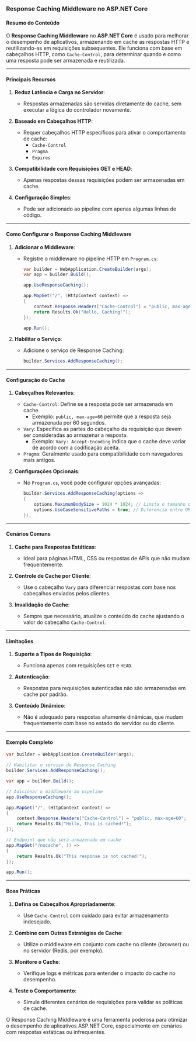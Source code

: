 ### Response Caching Middleware no ASP.NET Core

#### Resumo do Conteúdo

O **Response Caching Middleware** no **ASP.NET Core** é usado para melhorar o desempenho de aplicativos, armazenando em cache as respostas HTTP e reutilizando-as em requisições subsequentes. Ele funciona com base em cabeçalhos HTTP, como `Cache-Control`, para determinar quando e como uma resposta pode ser armazenada e reutilizada.

---

#### Principais Recursos

1. **Reduz Latência e Carga no Servidor**:
   - Respostas armazenadas são servidas diretamente do cache, sem executar a lógica do controlador novamente.

2. **Baseado em Cabeçalhos HTTP**:
   - Requer cabeçalhos HTTP específicos para ativar o comportamento de cache:
     - `Cache-Control`
     - `Pragma`
     - `Expires`

3. **Compatibilidade com Requisições GET e HEAD**:
   - Apenas respostas dessas requisições podem ser armazenadas em cache.

4. **Configuração Simples**:
   - Pode ser adicionado ao pipeline com apenas algumas linhas de código.

---

#### Como Configurar o Response Caching Middleware

1. **Adicionar o Middleware**:
   - Registre o middleware no pipeline HTTP em `Program.cs`:
     ```csharp
     var builder = WebApplication.CreateBuilder(args);
     var app = builder.Build();

     app.UseResponseCaching();

     app.MapGet("/", (HttpContext context) =>
     {
         context.Response.Headers["Cache-Control"] = "public, max-age=60";
         return Results.Ok("Hello, Caching!");
     });

     app.Run();
     ```

2. **Habilitar o Serviço**:
   - Adicione o serviço de Response Caching:
     ```csharp
     builder.Services.AddResponseCaching();
     ```

---

#### Configuração do Cache

1. **Cabeçalhos Relevantes**:
   - `Cache-Control`: Define se a resposta pode ser armazenada em cache.
     - Exemplo: `public, max-age=60` permite que a resposta seja armazenada por 60 segundos.
   - `Vary`: Especifica as partes do cabeçalho da requisição que devem ser consideradas ao armazenar a resposta.
     - Exemplo: `Vary: Accept-Encoding` indica que o cache deve variar de acordo com a codificação aceita.
   - `Pragma`: Geralmente usado para compatibilidade com navegadores mais antigos.

2. **Configurações Opcionais**:
   - No `Program.cs`, você pode configurar opções avançadas:
     ```csharp
     builder.Services.AddResponseCaching(options =>
     {
         options.MaximumBodySize = 1024 * 1024; // Limita o tamanho das respostas armazenadas
         options.UseCaseSensitivePaths = true; // Diferencia entre URLs maiúsculas e minúsculas
     });
     ```

---

#### Cenários Comuns

1. **Cache para Respostas Estáticas**:
   - Ideal para páginas HTML, CSS ou respostas de APIs que não mudam frequentemente.

2. **Controle de Cache por Cliente**:
   - Use o cabeçalho `Vary` para diferenciar respostas com base nos cabeçalhos enviados pelos clientes.

3. **Invalidação do Cache**:
   - Sempre que necessário, atualize o conteúdo do cache ajustando o valor do cabeçalho `Cache-Control`.

---

#### Limitações

1. **Suporte a Tipos de Requisição**:
   - Funciona apenas com requisições `GET` e `HEAD`.

2. **Autenticação**:
   - Respostas para requisições autenticadas não são armazenadas em cache por padrão.

3. **Conteúdo Dinâmico**:
   - Não é adequado para respostas altamente dinâmicas, que mudam frequentemente com base no estado do servidor ou do cliente.

---

#### Exemplo Completo

```csharp
var builder = WebApplication.CreateBuilder(args);

// Habilitar o serviço de Response Caching
builder.Services.AddResponseCaching();

var app = builder.Build();

// Adicionar o middleware ao pipeline
app.UseResponseCaching();

app.MapGet("/", (HttpContext context) =>
{
    context.Response.Headers["Cache-Control"] = "public, max-age=60";
    return Results.Ok("Hello, this is cached!");
});

// Endpoint que não será armazenado em cache
app.MapGet("/nocache", () =>
{
    return Results.Ok("This response is not cached!");
});

app.Run();
```

---

#### Boas Práticas

1. **Defina os Cabeçalhos Apropriadamente**:
   - Use `Cache-Control` com cuidado para evitar armazenamento indesejado.

2. **Combine com Outras Estratégias de Cache**:
   - Utilize o middleware em conjunto com cache no cliente (browser) ou no servidor (Redis, por exemplo).

3. **Monitore o Cache**:
   - Verifique logs e métricas para entender o impacto do cache no desempenho.

4. **Teste o Comportamento**:
   - Simule diferentes cenários de requisições para validar as políticas de cache.

O Response Caching Middleware é uma ferramenta poderosa para otimizar o desempenho de aplicativos ASP.NET Core, especialmente em cenários com respostas estáticas ou infrequentes.
